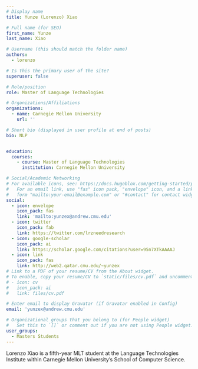 ```yaml
---
# Display name
title: Yunze (Lorenzo) Xiao

# Full name (for SEO)
first_name: Yunze 
last_name: Xiao

# Username (this should match the folder name)
authors:
  - lorenzo

# Is this the primary user of the site?
superuser: false

# Role/position
role: Master of Language Technologies

# Organizations/Affiliations
organizations:
  - name: Carnegie Mellon University
    url: ''

# Short bio (displayed in user profile at end of posts)
bio: NLP


education:
  courses:
    - course: Master of Language Technologies
      institution: Carnegie Mellon University

# Social/Academic Networking
# For available icons, see: https://docs.hugoblox.com/getting-started/page-builder/#icons
#   For an email link, use "fas" icon pack, "envelope" icon, and a link in the
#   form "mailto:your-email@example.com" or "#contact" for contact widget.
social:
  - icon: envelope
    icon_pack: fas
    link: 'mailto:yunzex@andrew.cmu.edu'
  - icon: twitter
    icon_pack: fab
    link: https://twitter.com/lrzneedresearch
  - icon: google-scholar
    icon_pack: ai
    link: https://scholar.google.com/citations?user=95n7XTkAAAAJ
  - icon: link
    icon_pack: fas
    link: http://web2.qatar.cmu.edu/~yunzex
# Link to a PDF of your resume/CV from the About widget.
# To enable, copy your resume/CV to `static/files/cv.pdf` and uncomment the lines below.
# - icon: cv
#   icon_pack: ai
#   link: files/cv.pdf

# Enter email to display Gravatar (if Gravatar enabled in Config)
email: 'yunzex@andrew.cmu.edu'

# Organizational groups that you belong to (for People widget)
#   Set this to `[]` or comment out if you are not using People widget.
user_groups:
  - Masters Students
---
```


Lorenzo Xiao is a fifth-year MLT student at the Language Technologies Institute within Carnegie Mellon University’s School of Computer Science.
